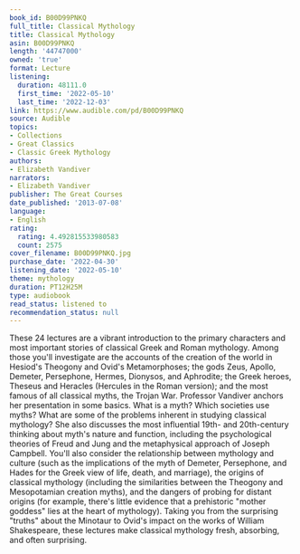 ```yaml
---
book_id: B00D99PNKQ
full_title: Classical Mythology
title: Classical Mythology
asin: B00D99PNKQ
length: '44747000'
owned: 'true'
format: Lecture
listening:
  duration: 48111.0
  first_time: '2022-05-10'
  last_time: '2022-12-03'
link: https://www.audible.com/pd/B00D99PNKQ
source: Audible
topics:
- Collections
- Great Classics
- Classic Greek Mythology
authors:
- Elizabeth Vandiver
narrators:
- Elizabeth Vandiver
publisher: The Great Courses
date_published: '2013-07-08'
language:
- English
rating:
  rating: 4.492815533980583
  count: 2575
cover_filename: B00D99PNKQ.jpg
purchase_date: '2022-04-30'
listening_date: '2022-05-10'
theme: mythology
duration: PT12H25M
type: audiobook
read_status: listened to
recommendation_status: null
---
```

These 24 lectures are a vibrant introduction to the primary characters and most important stories of classical Greek and Roman mythology. Among those you'll investigate are the accounts of the creation of the world in Hesiod's Theogony and Ovid's Metamorphoses; the gods Zeus, Apollo, Demeter, Persephone, Hermes, Dionysos, and Aphrodite; the Greek heroes, Theseus and Heracles (Hercules in the Roman version); and the most famous of all classical myths, the Trojan War.
Professor Vandiver anchors her presentation in some basics. What is a myth? Which societies use myths? What are some of the problems inherent in studying classical mythology? She also discusses the most influential 19th- and 20th-century thinking about myth's nature and function, including the psychological theories of Freud and Jung and the metaphysical approach of Joseph Campbell. You'll also consider the relationship between mythology and culture (such as the implications of the myth of Demeter, Persephone, and Hades for the Greek view of life, death, and marriage), the origins of classical mythology (including the similarities between the Theogony and Mesopotamian creation myths), and the dangers of probing for distant origins (for example, there's little evidence that a prehistoric "mother goddess" lies at the heart of mythology).
Taking you from the surprising "truths" about the Minotaur to Ovid's impact on the works of William Shakespeare, these lectures make classical mythology fresh, absorbing, and often surprising.

